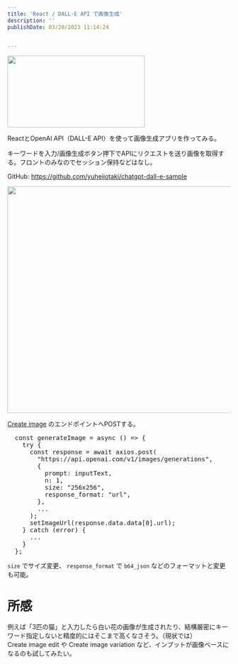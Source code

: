 ```yaml
---
title: 'React / DALL-E API で画像生成'
description: ''
publishDate: 03/20/2023 11:14:24


---
```

<p><span itemscope itemtype="http://schema.org/Photograph"><img src="/images/hatena/20230319224343.png" width="310" height="162" loading="lazy" title="" class="hatena-fotolife" itemprop="image"></span></p>

<p>ReactとOpenAI API（DALL-E API）を使って画像生成アプリを作ってみる。</p>

<p>キーワードを入力/画像生成ボタン押下でAPIにリクエストを送り画像を取得する。フロントのみなのでセッション保持などはなし。</p>

<p>GitHub: <a href="https://github.com/yuheijotaki/chatgpt-dall-e-sample">https://github.com/yuheijotaki/chatgpt-dall-e-sample</a></p>

<p><span itemscope itemtype="http://schema.org/Photograph"><img src="https://cdn-ak.f.st-hatena.com/images/fotolife/j/jotaki/20230320/20230320110102.gif" width="600" height="512" loading="lazy" title="" class="hatena-fotolife" itemprop="image"></span></p>

<p><a href="https://platform.openai.com/docs/api-reference/images/create">Create image</a> のエンドポイントへPOSTする。</p>

<pre class="code lang-javascript" data-lang="javascript" data-unlink>  <span class="synStatement">const</span> generateImage = async () =&gt; <span class="synIdentifier">{</span>
    <span class="synStatement">try</span> <span class="synIdentifier">{</span>
      <span class="synStatement">const</span> response = await axios.post(
        <span class="synConstant">&quot;https://api.openai.com/v1/images/generations&quot;</span>,
        <span class="synIdentifier">{</span>
          <span class="synStatement">prompt</span>: inputText,
          n: 1,
          size: <span class="synConstant">&quot;256x256&quot;</span>,
          response_format: <span class="synConstant">&quot;url&quot;</span>,
        <span class="synIdentifier">}</span>,
        ...
      );
      setImageUrl(response.data.data<span class="synIdentifier">[</span>0<span class="synIdentifier">]</span>.url);
    <span class="synIdentifier">}</span> <span class="synStatement">catch</span> (error) <span class="synIdentifier">{</span>
      ...
    <span class="synIdentifier">}</span>
  <span class="synIdentifier">}</span>;
</pre>


<p><code>size</code> でサイズ変更、 <code>response_format</code> で <code>b64_json</code> などのフォーマットと変更も可能。</p>

<h1 id="所感">所感</h1>

<p>例えば「3匹の猫」と入力したら白い花の画像が生成されたり、結構厳密にキーワード指定しないと精度的にはそこまで高くなさそう。（現状では）<br/>
Create image edit や Create image variation など、インプットが画像ベースになるのも試してみたい。</p>


